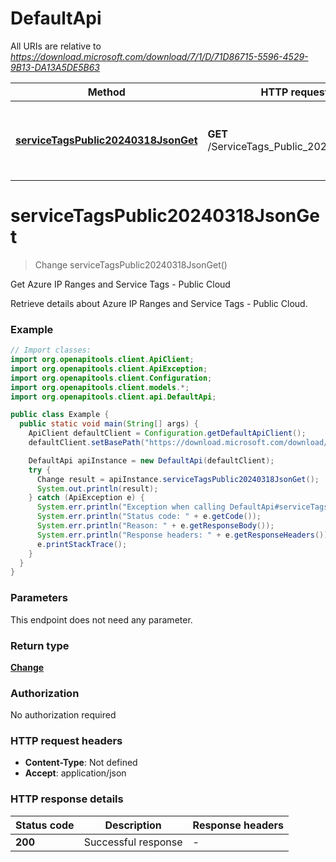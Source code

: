 # DefaultApi

All URIs are relative to *https://download.microsoft.com/download/7/1/D/71D86715-5596-4529-9B13-DA13A5DE5B63*

| Method | HTTP request | Description |
|------------- | ------------- | -------------|
| [**serviceTagsPublic20240318JsonGet**](DefaultApi.md#serviceTagsPublic20240318JsonGet) | **GET** /ServiceTags_Public_20240318.json | Get Azure IP Ranges and Service Tags - Public Cloud |


<a id="serviceTagsPublic20240318JsonGet"></a>
# **serviceTagsPublic20240318JsonGet**
> Change serviceTagsPublic20240318JsonGet()

Get Azure IP Ranges and Service Tags - Public Cloud

Retrieve details about Azure IP Ranges and Service Tags - Public Cloud.

### Example
```java
// Import classes:
import org.openapitools.client.ApiClient;
import org.openapitools.client.ApiException;
import org.openapitools.client.Configuration;
import org.openapitools.client.models.*;
import org.openapitools.client.api.DefaultApi;

public class Example {
  public static void main(String[] args) {
    ApiClient defaultClient = Configuration.getDefaultApiClient();
    defaultClient.setBasePath("https://download.microsoft.com/download/7/1/D/71D86715-5596-4529-9B13-DA13A5DE5B63");

    DefaultApi apiInstance = new DefaultApi(defaultClient);
    try {
      Change result = apiInstance.serviceTagsPublic20240318JsonGet();
      System.out.println(result);
    } catch (ApiException e) {
      System.err.println("Exception when calling DefaultApi#serviceTagsPublic20240318JsonGet");
      System.err.println("Status code: " + e.getCode());
      System.err.println("Reason: " + e.getResponseBody());
      System.err.println("Response headers: " + e.getResponseHeaders());
      e.printStackTrace();
    }
  }
}
```

### Parameters
This endpoint does not need any parameter.

### Return type

[**Change**](Change.md)

### Authorization

No authorization required

### HTTP request headers

 - **Content-Type**: Not defined
 - **Accept**: application/json

### HTTP response details
| Status code | Description | Response headers |
|-------------|-------------|------------------|
| **200** | Successful response |  -  |


